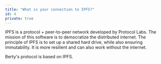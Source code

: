 ```yaml
---
title: "What is your connection to IPFS?"
id: 4
private: true
---
```


IPFS is a protocol + peer-to-peer network developed by Protocol Labs. The mission of this software is to democratize the distributed internet. The principle of IPFS is to set up a shared hard drive, while also ensuring immutability. It is more resilient and can also work without the internet.

Berty's protocol is based on IPFS.
